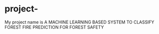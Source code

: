 # project-
My project name is A MACHINE LEARNING BASED SYSTEM TO CLASSIFY FOREST FIRE PREDICTION FOR FOREST SAFETY
